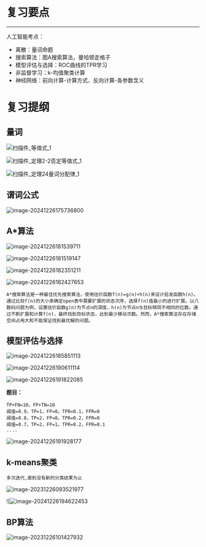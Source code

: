 # 复习要点

---

人工智能考点：
- 离散：量词命题
- 搜索算法：图A搜索算法，曼哈顿走格子
- 模型评估与选择：ROC曲线的TPR学习
- 非监督学习：k-均值聚类计算
- 神经网络：前向计算-计算方式、反向计算-各参数含义



# 复习提纲



## 量词

![扫描件_等值式_1](https://media.opennet.top/i/2023/06/16/648bfe9e965de.jpg)

![扫描件_定理2-2否定等值式_1](https://media.opennet.top/i/2023/06/16/648c1e702d20e.jpg)

![扫描件_定理24量词分配律_1](https://media.opennet.top/i/2023/06/16/648c1e87b2223.jpg)





## 谓词公式

![image-20241226175736800](要点.assets/image-20241226175736800.png)



## A*算法



![image-20241226181539711](要点.assets/image-20241226181539711.png)

![image-20241226181519147](要点.assets/image-20241226181519147.png)

![image-20241226182351211](要点.assets/image-20241226182351211.png)

![image-20241226182427653](要点.assets/image-20241226182427653.png)

```
A*搜索算法是一种最佳优先搜索算法，使用估价函数f(n)=g(n)+h(n)来设计启发函数h(n)。通过比较f(n)的大小来确定open表中需要扩展的状态次序，选择f(n)值最小的进行扩展。以八数码问题为例，设置估价函数g(n)为节点n的深度，h(n)为节点n与目标棋局不相同的位数。通过不断扩展和计算f(n)，最终找到目标状态，达到最少移动次数。然而，A*搜索算法存在存储空间占用大和不能保证找到最优解的问题。
```



## 模型评估与选择

![image-20241226185851113](要点.assets/image-20241226185851113.png)

![image-20241226190611114](要点.assets/image-20241226190611114.png)

![image-20241226191822085](要点.assets/image-20241226191822085.png)

**题目：**

```
TP+FN=10，FP+TN=10
阈值=0.9，TP=1，FP=0。TPR=0.1，FPR=0
阈值=0.8，TP=2，FP=0。TPR=0.2，FPR=0
阈值=0.7，TP=2，FP=1。TPR=0.2，FPR=0.1
....
```





![image-20241226191928177](要点.assets/image-20241226191928177.png)



## k-means聚类

```
多次迭代,直到没有新的分类结果为止
```

![image-20231226093521977](https://media.opennet.top/i/2023/12/26/fd7xv1-0.png)

![![image-20241226194622453](要点.assets/image-20241226194622453.png)



## BP算法

![image-20231226101427932](https://media.opennet.top/i/2023/12/26/goa8lq-0.png)